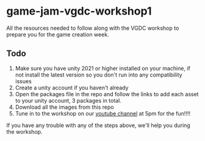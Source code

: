 # game-jam-vgdc-workshop1
All the resources needed to follow along with the VGDC workshop to prepare you for the game creation week.

## Todo
1) Make sure you have unity 2021 or higher installed on your machine, if not install the latest version so you don't run into any compatibility issues
2) Create a unity account if you haven't already 
3) Open the packages file in the repo and follow the links to add each asset to your unity account, 3 packages in total.
4) Download all the images from this repo
5) Tune in to the workshop on our <a href="https://www.youtube.com/@UWindsorVideoGameDesignClub">youtube channel</a> at 5pm for the fun!!!!

If you have any trouble with any of the steps above, we'll help you during the workshop.
